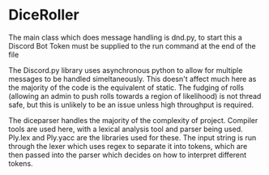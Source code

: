 # DiceRoller

The main class which does message handling is dnd.py, to start this a Discord Bot Token must be supplied to the run command at the end of the file

The Discord.py library uses asynchronous python to allow for multiple messages to be handled simeltaneously. This doesn't affect much here as the majority of the code is the equivalent of static. The fudging of rolls (allowing an admin to push rolls towards a region of likelihood) is not thread safe, but this is unlikely to be an issue unless high throughput is required.

The diceparser handles the majority of the complexity of project. Compiler tools are used here, with a lexical analysis tool and parser being used. Ply.lex and Ply.yacc are the libraries used for these.
The input string is run through the lexer which uses regex to separate it into tokens, which are then passed into the parser which decides on how to interpret different tokens.
